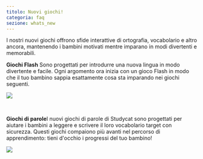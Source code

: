 ```yaml
---
titolo: Nuovi giochi!
categoria: faq
sezione: whats_new
---
```

I nostri nuovi giochi offrono sfide interattive di ortografia, vocabolario e altro ancora, mantenendo i bambini motivati ​​mentre imparano in modi divertenti e memorabili. 

**Giochi Flash** 
Sono progettati per introdurre una nuova lingua in modo divertente e facile. Ogni argomento ora inizia con un gioco Flash in modo che il tuo bambino sappia esattamente cosa sta imparando nei giochi seguenti. 

![](https://help.Studycat.com/hc/article_attachments/40396888063769) 

 

**Giochi di parole**I nuovi giochi di parole di Studycat sono progettati per aiutare i bambini a leggere e scrivere il loro vocabolario target con sicurezza. Questi giochi compaiono più avanti nel percorso di apprendimento: tieni d'occhio i progressi del tuo bambino! 

![](https://help.Studycat.com/hc/article_attachments/40706212454169)